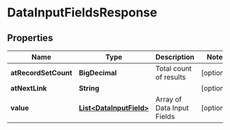 

# DataInputFieldsResponse


## Properties

| Name | Type | Description | Notes |
|------------ | ------------- | ------------- | -------------|
|**atRecordSetCount** | **BigDecimal** | Total count of results |  [optional] |
|**atNextLink** | **String** |  |  [optional] |
|**value** | [**List&lt;DataInputField&gt;**](DataInputField.md) | Array of Data Input Fields |  [optional] |



